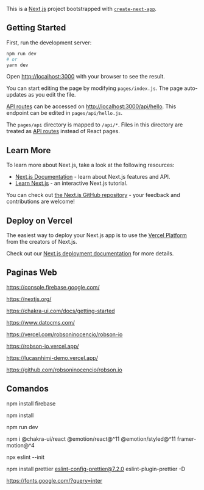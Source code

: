 This is a [Next.js](https://nextjs.org/) project bootstrapped with [`create-next-app`](https://github.com/vercel/next.js/tree/canary/packages/create-next-app).

## Getting Started

First, run the development server:

```bash
npm run dev
# or
yarn dev
```

Open [http://localhost:3000](http://localhost:3000) with your browser to see the result.

You can start editing the page by modifying `pages/index.js`. The page auto-updates as you edit the file.

[API routes](https://nextjs.org/docs/api-routes/introduction) can be accessed on [http://localhost:3000/api/hello](http://localhost:3000/api/hello). This endpoint can be edited in `pages/api/hello.js`.

The `pages/api` directory is mapped to `/api/*`. Files in this directory are treated as [API routes](https://nextjs.org/docs/api-routes/introduction) instead of React pages.

## Learn More

To learn more about Next.js, take a look at the following resources:

- [Next.js Documentation](https://nextjs.org/docs) - learn about Next.js features and API.
- [Learn Next.js](https://nextjs.org/learn) - an interactive Next.js tutorial.

You can check out [the Next.js GitHub repository](https://github.com/vercel/next.js/) - your feedback and contributions are welcome!

## Deploy on Vercel

The easiest way to deploy your Next.js app is to use the [Vercel Platform](https://vercel.com/new?utm_medium=default-template&filter=next.js&utm_source=create-next-app&utm_campaign=create-next-app-readme) from the creators of Next.js.

Check out our [Next.js deployment documentation](https://nextjs.org/docs/deployment) for more details.

## Paginas Web

https://console.firebase.google.com/

https://nextjs.org/

https://chakra-ui.com/docs/getting-started

https://www.datocms.com/

https://vercel.com/robsoninocencio/robson-io

https://robson-io.vercel.app/

https://lucasnhimi-demo.vercel.app/

https://github.com/robsoninocencio/robson.io

## Comandos

npm install firebase

npm install

npm run dev

npm i @chakra-ui/react @emotion/react@^11 @emotion/styled@^11 framer-motion@^4

npx eslint --init

npm install prettier eslint-config-prettier@7.2.0 eslint-plugin-prettier -D

https://fonts.google.com/?query=inter
